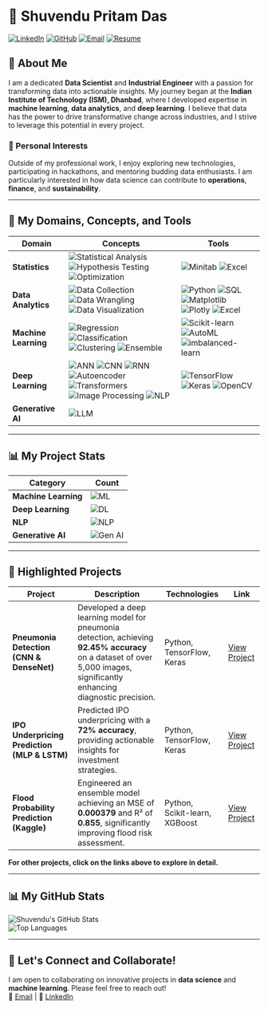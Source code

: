 # 🌟 Shuvendu Pritam Das

[![LinkedIn](https://img.shields.io/badge/LinkedIn-%230077B5.svg?style=for-the-badge&logo=linkedin&logoColor=white)](http://linkedin.com/in/shuvendupritamdas)
[![GitHub](https://img.shields.io/badge/GitHub-%2312100E.svg?style=for-the-badge&logo=github&logoColor=white)](https://github.com/SPritamDas)
[![Email](https://img.shields.io/badge/Email-D14836?style=for-the-badge&logo=gmail&logoColor=white)](mailto:23mt0389@iitism.ac)
[![Resume](https://img.shields.io/badge/Download%20Resume-%2300BFFF.svg?style=for-the-badge&logo=pdf&logoColor=white)](link_to_your_resume_here)

## 📝 About Me
I am a dedicated **Data Scientist** and **Industrial Engineer** with a passion for transforming data into actionable insights. My journey began at the **Indian Institute of Technology (ISM), Dhanbad**, where I developed expertise in **machine learning**, **data analytics**, and **deep learning**. I believe that data has the power to drive transformative change across industries, and I strive to leverage this potential in every project.

### 🌱 Personal Interests
Outside of my professional work, I enjoy exploring new technologies, participating in hackathons, and mentoring budding data enthusiasts. I am particularly interested in how data science can contribute to **operations**, **finance**, and **sustainability**.

---

## 🔧 My Domains, Concepts, and Tools

| **Domain**             | **Concepts**                                                                                                                                              | **Tools**                                                                                          |
|------------------------|----------------------------------------------------------------------------------------------------------------------------------------------------------|----------------------------------------------------------------------------------------------------|
| **Statistics**         | ![Statistical Analysis](https://img.shields.io/badge/Statistical%20Analysis-%23007BFF.svg?style=flat-square&logoColor=white) ![Hypothesis Testing](https://img.shields.io/badge/Hypothesis%20Testing-%23007BFF.svg?style=flat-square&logoColor=white) ![Optimization](https://img.shields.io/badge/Optimization-%23007BFF.svg?style=flat-square&logoColor=white)          | ![Minitab](https://img.shields.io/badge/Minitab-%2300BFFF.svg?style=flat-square&logoColor=white) ![Excel](https://img.shields.io/badge/Excel-%2300BFFF.svg?style=flat-square&logoColor=white) |
| **Data Analytics**     | ![Data Collection](https://img.shields.io/badge/Data%20Collection-%234B8B3B.svg?style=flat-square&logoColor=white) ![Data Wrangling](https://img.shields.io/badge/Data%20Wrangling-%234B8B3B.svg?style=flat-square&logoColor=white) ![Data Visualization](https://img.shields.io/badge/Data%20Visualization-%234B8B3B.svg?style=flat-square&logoColor=white)             | ![Python](https://img.shields.io/badge/Python-%233DA639.svg?style=flat-square&logoColor=white) ![SQL](https://img.shields.io/badge/SQL-%234B8B3B.svg?style=flat-square&logoColor=white) ![Matplotlib](https://img.shields.io/badge/Matplotlib-%233DA639.svg?style=flat-square&logoColor=white) ![Plotly](https://img.shields.io/badge/Plotly-%234B8B3B.svg?style=flat-square&logoColor=white) ![Excel](https://img.shields.io/badge/Excel-%234B8B3B.svg?style=flat-square&logoColor=white) |
| **Machine Learning**   | ![Regression](https://img.shields.io/badge/Regression-%23007BFF.svg?style=flat-square&logoColor=white) ![Classification](https://img.shields.io/badge/Classification-%23007BFF.svg?style=flat-square&logoColor=white) ![Clustering](https://img.shields.io/badge/Clustering-%23007BFF.svg?style=flat-square&logoColor=white) ![Ensemble](https://img.shields.io/badge/Ensemble-%23007BFF.svg?style=flat-square&logoColor=white)    | ![Scikit-learn](https://img.shields.io/badge/Scikit--learn-%23007BFF.svg?style=flat-square&logoColor=white) ![AutoML](https://img.shields.io/badge/AutoML-%23007BFF.svg?style=flat-square&logoColor=white) ![imbalanced-learn](https://img.shields.io/badge/imbalanced--learn-%23007BFF.svg?style=flat-square&logoColor=white) |
| **Deep Learning**      | ![ANN](https://img.shields.io/badge/ANN-%2300BFFF.svg?style=flat-square&logoColor=white) ![CNN](https://img.shields.io/badge/CNN-%2300BFFF.svg?style=flat-square&logoColor=white) ![RNN](https://img.shields.io/badge/RNN-%2300BFFF.svg?style=flat-square&logoColor=white) ![Autoencoder](https://img.shields.io/badge/Autoencoder-%2300BFFF.svg?style=flat-square&logoColor=white) ![Transformers](https://img.shields.io/badge/Transformers-%2300BFFF.svg?style=flat-square&logoColor=white) ![Image Processing](https://img.shields.io/badge/Image%20Processing-%2300BFFF.svg?style=flat-square&logoColor=white) ![NLP](https://img.shields.io/badge/NLP-%2300BFFF.svg?style=flat-square&logoColor=white)         | ![TensorFlow](https://img.shields.io/badge/TensorFlow-%2300BFFF.svg?style=flat-square&logoColor=white) ![Keras](https://img.shields.io/badge/Keras-%2300BFFF.svg?style=flat-square&logoColor=white) ![OpenCV](https://img.shields.io/badge/OpenCV-%2300BFFF.svg?style=flat-square&logoColor=white)                           |
| **Generative AI**      | ![LLM](https://img.shields.io/badge/LLM-%2300BFFF.svg?style=flat-square&logoColor=white)                                                                                       |                                                                                                    |

---

## 📊 My Project Stats

| **Category**        | **Count**                                                                                           |
|---------------------|----------------------------------------------------------------------------------------------------|
| **Machine Learning**| ![ML](https://img.shields.io/badge/Projects%20Count-5-brightgreen?style=flat-square)              |
| **Deep Learning**   | ![DL](https://img.shields.io/badge/Projects%20Count-3-brightgreen?style=flat-square)              |
| **NLP**             | ![NLP](https://img.shields.io/badge/Projects%20Count-2-brightgreen?style=flat-square)            |
| **Generative AI**   | ![Gen AI](https://img.shields.io/badge/Projects%20Count-1-brightgreen?style=flat-square)         |

---

## 🚀 Highlighted Projects

| **Project**                                                          | **Description**                                                                                          | **Technologies**                                     | **Link**                                                             |
|---------------------------------------------------------------------|----------------------------------------------------------------------------------------------------------|-----------------------------------------------------|----------------------------------------------------------------------|
| **Pneumonia Detection (CNN & DenseNet)**                            | Developed a deep learning model for pneumonia detection, achieving **92.45% accuracy** on a dataset of over 5,000 images, significantly enhancing diagnostic precision. | Python, TensorFlow, Keras                           | [View Project](https://github.com/SPritamDas/My-Projects/tree/main/Deep%20Learning/CNN/Pneumonia%20Detection%20from%20Chest%20X-Rays%20Leveraging%20CNN%20and%20DenseNet%20(Transfer%20Learning)) |
| **IPO Underpricing Prediction (MLP & LSTM)**                        | Predicted IPO underpricing with a **72% accuracy**, providing actionable insights for investment strategies. | Python, TensorFlow, Keras                           | [View Project](https://github.com/SPritamDas/My-Projects/tree/main/Others/IPO%20Underpricing%20Prediction%20using%20MLP%20and%20LSTM) |
| **Flood Probability Prediction (Kaggle)**                            | Engineered an ensemble model achieving an MSE of **0.000379** and R² of **0.855**, significantly improving flood risk assessment. | Python, Scikit-learn, XGBoost                       | [View Project](https://github.com/SPritamDas/My-Projects/tree/main/Kaggle%20Competitions/Fload%20Probability%20Predictions) |

**For other projects, click on the links above to explore in detail.**

---

## 📊 My GitHub Stats

![Shuvendu's GitHub Stats](https://github-readme-stats.vercel.app/api?username=SPritamDas&show_icons=true&theme=radical)  
![Top Languages](https://github-readme-stats.vercel.app/api/top-langs/?username=SPritamDas&layout=compact&theme=radical)

---

## 🤝 Let's Connect and Collaborate!

I am open to collaborating on innovative projects in **data science** and **machine learning**. Please feel free to reach out!  
📧 [Email](mailto:23mt0389@iitism.ac) | 🔗 [LinkedIn](http://linkedin.com/in/shuvendupritamdas)
